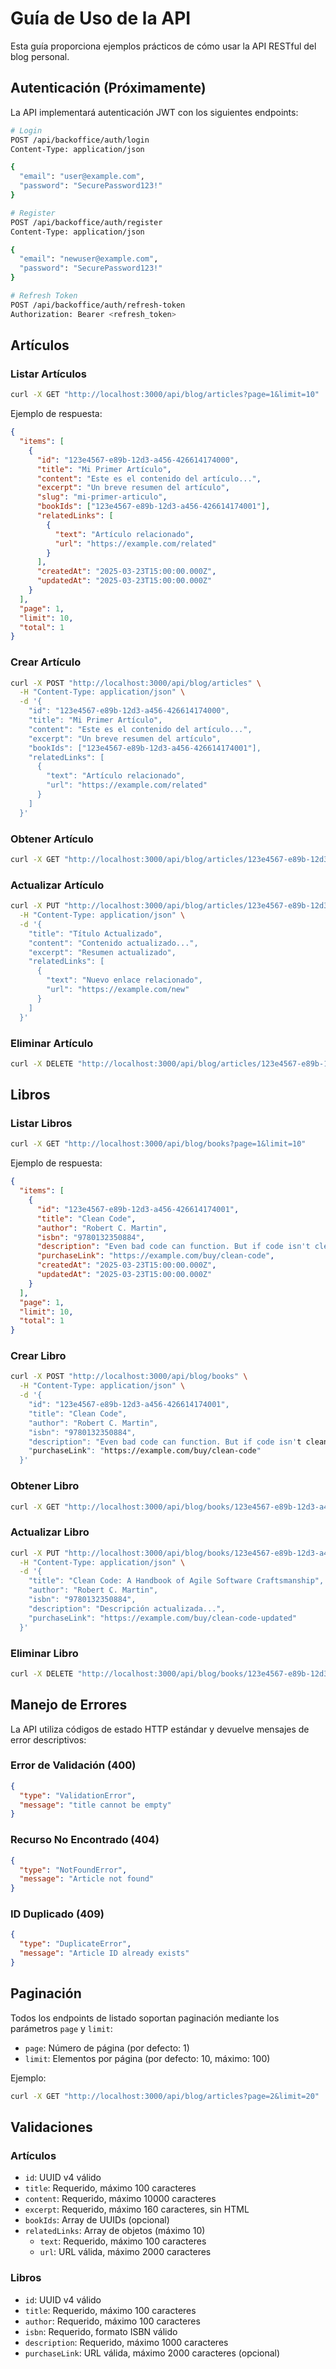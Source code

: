 # Guía de Uso de la API

Esta guía proporciona ejemplos prácticos de cómo usar la API RESTful del blog personal.

## Autenticación (Próximamente)

La API implementará autenticación JWT con los siguientes endpoints:

```bash
# Login
POST /api/backoffice/auth/login
Content-Type: application/json

{
  "email": "user@example.com",
  "password": "SecurePassword123!"
}

# Register
POST /api/backoffice/auth/register
Content-Type: application/json

{
  "email": "newuser@example.com",
  "password": "SecurePassword123!"
}

# Refresh Token
POST /api/backoffice/auth/refresh-token
Authorization: Bearer <refresh_token>
```

## Artículos

### Listar Artículos

```bash
curl -X GET "http://localhost:3000/api/blog/articles?page=1&limit=10"
```

Ejemplo de respuesta:
```json
{
  "items": [
    {
      "id": "123e4567-e89b-12d3-a456-426614174000",
      "title": "Mi Primer Artículo",
      "content": "Este es el contenido del artículo...",
      "excerpt": "Un breve resumen del artículo",
      "slug": "mi-primer-articulo",
      "bookIds": ["123e4567-e89b-12d3-a456-426614174001"],
      "relatedLinks": [
        {
          "text": "Artículo relacionado",
          "url": "https://example.com/related"
        }
      ],
      "createdAt": "2025-03-23T15:00:00.000Z",
      "updatedAt": "2025-03-23T15:00:00.000Z"
    }
  ],
  "page": 1,
  "limit": 10,
  "total": 1
}
```

### Crear Artículo

```bash
curl -X POST "http://localhost:3000/api/blog/articles" \
  -H "Content-Type: application/json" \
  -d '{
    "id": "123e4567-e89b-12d3-a456-426614174000",
    "title": "Mi Primer Artículo",
    "content": "Este es el contenido del artículo...",
    "excerpt": "Un breve resumen del artículo",
    "bookIds": ["123e4567-e89b-12d3-a456-426614174001"],
    "relatedLinks": [
      {
        "text": "Artículo relacionado",
        "url": "https://example.com/related"
      }
    ]
  }'
```

### Obtener Artículo

```bash
curl -X GET "http://localhost:3000/api/blog/articles/123e4567-e89b-12d3-a456-426614174000"
```

### Actualizar Artículo

```bash
curl -X PUT "http://localhost:3000/api/blog/articles/123e4567-e89b-12d3-a456-426614174000" \
  -H "Content-Type: application/json" \
  -d '{
    "title": "Título Actualizado",
    "content": "Contenido actualizado...",
    "excerpt": "Resumen actualizado",
    "relatedLinks": [
      {
        "text": "Nuevo enlace relacionado",
        "url": "https://example.com/new"
      }
    ]
  }'
```

### Eliminar Artículo

```bash
curl -X DELETE "http://localhost:3000/api/blog/articles/123e4567-e89b-12d3-a456-426614174000"
```

## Libros

### Listar Libros

```bash
curl -X GET "http://localhost:3000/api/blog/books?page=1&limit=10"
```

Ejemplo de respuesta:
```json
{
  "items": [
    {
      "id": "123e4567-e89b-12d3-a456-426614174001",
      "title": "Clean Code",
      "author": "Robert C. Martin",
      "isbn": "9780132350884",
      "description": "Even bad code can function. But if code isn't clean, it can bring a development organization to its knees...",
      "purchaseLink": "https://example.com/buy/clean-code",
      "createdAt": "2025-03-23T15:00:00.000Z",
      "updatedAt": "2025-03-23T15:00:00.000Z"
    }
  ],
  "page": 1,
  "limit": 10,
  "total": 1
}
```

### Crear Libro

```bash
curl -X POST "http://localhost:3000/api/blog/books" \
  -H "Content-Type: application/json" \
  -d '{
    "id": "123e4567-e89b-12d3-a456-426614174001",
    "title": "Clean Code",
    "author": "Robert C. Martin",
    "isbn": "9780132350884",
    "description": "Even bad code can function. But if code isn't clean...",
    "purchaseLink": "https://example.com/buy/clean-code"
  }'
```

### Obtener Libro

```bash
curl -X GET "http://localhost:3000/api/blog/books/123e4567-e89b-12d3-a456-426614174001"
```

### Actualizar Libro

```bash
curl -X PUT "http://localhost:3000/api/blog/books/123e4567-e89b-12d3-a456-426614174001" \
  -H "Content-Type: application/json" \
  -d '{
    "title": "Clean Code: A Handbook of Agile Software Craftsmanship",
    "author": "Robert C. Martin",
    "isbn": "9780132350884",
    "description": "Descripción actualizada...",
    "purchaseLink": "https://example.com/buy/clean-code-updated"
  }'
```

### Eliminar Libro

```bash
curl -X DELETE "http://localhost:3000/api/blog/books/123e4567-e89b-12d3-a456-426614174001"
```

## Manejo de Errores

La API utiliza códigos de estado HTTP estándar y devuelve mensajes de error descriptivos:

### Error de Validación (400)
```json
{
  "type": "ValidationError",
  "message": "title cannot be empty"
}
```

### Recurso No Encontrado (404)
```json
{
  "type": "NotFoundError",
  "message": "Article not found"
}
```

### ID Duplicado (409)
```json
{
  "type": "DuplicateError",
  "message": "Article ID already exists"
}
```

## Paginación

Todos los endpoints de listado soportan paginación mediante los parámetros `page` y `limit`:

- `page`: Número de página (por defecto: 1)
- `limit`: Elementos por página (por defecto: 10, máximo: 100)

Ejemplo:
```bash
curl -X GET "http://localhost:3000/api/blog/articles?page=2&limit=20"
```

## Validaciones

### Artículos
- `id`: UUID v4 válido
- `title`: Requerido, máximo 100 caracteres
- `content`: Requerido, máximo 10000 caracteres
- `excerpt`: Requerido, máximo 160 caracteres, sin HTML
- `bookIds`: Array de UUIDs (opcional)
- `relatedLinks`: Array de objetos (máximo 10)
  - `text`: Requerido, máximo 100 caracteres
  - `url`: URL válida, máximo 2000 caracteres

### Libros
- `id`: UUID v4 válido
- `title`: Requerido, máximo 100 caracteres
- `author`: Requerido, máximo 100 caracteres
- `isbn`: Requerido, formato ISBN válido
- `description`: Requerido, máximo 1000 caracteres
- `purchaseLink`: URL válida, máximo 2000 caracteres (opcional)
